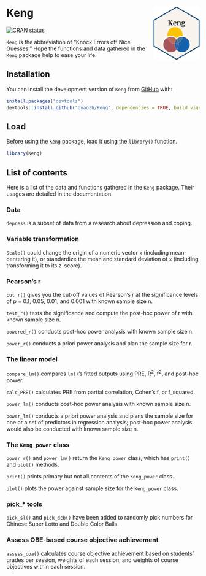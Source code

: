 
<!-- README.md is generated from README.Rmd. Please edit that file -->

# Keng <img src="man/figures/logo.png" align="right" height="139" alt="Keng" />

<!-- badges: start -->

[![CRAN
status](https://www.r-pkg.org/badges/version/Keng)](https://CRAN.R-project.org/package=Keng)
<!-- badges: end -->

`Keng` is the abbreviation of “Knock Errors off Nice Guesses.” Hope the
functions and data gathered in the `Keng` package help to ease your
life.

## Installation

You can install the development version of `Keng` from
[GitHub](https://github.com/) with:

``` r
install.packages("devtools")
devtools::install_github("qyaozh/Keng", dependencies = TRUE, build_vignettes = TRUE)
```

## Load

Before using the `Keng` package, load it using the `library()` function.

``` r
library(Keng)
```

## List of contents

Here is a list of the data and functions gathered in the `Keng` package.
Their usages are detailed in the documentation.

### Data

`depress` is a subset of data from a research about depression and
coping.

### Variable transformation

`Scale()` could change the origin of a numeric vector `x` (including
mean-centering it), or standardize the mean and standard deviation of
`x` (including transforming it to its z-score).

### Pearson’s r

`cut_r()` gives you the cut-off values of Pearson’s r at the
significance levels of p = 0.1, 0.05, 0.01, and 0.001 with known sample
size n.

`test_r()` tests the significance and compute the post-hoc power of r
with known sample size n.

`powered_r()` conducts post-hoc power analysis with known sample size
n. 

`power_r()` conducts a priori power analysis and plan the sample size
for r.

### The linear model

`compare_lm()` compares `lm()`’s fitted outputs using PRE,
R<sup>2</sup>, f<sup>2</sup>, and post-hoc power.

`calc_PRE()` calculates PRE from partial correlation, Cohen’s f, or
f_squared.

`power_lm()` conducts post-hoc power analysis with known sample size n.

`power_lm()` conducts a priori power analysis and plans the sample size
for one or a set of predictors in regression analysis; post-hoc power
analysis would also be conducted with known sample size n.

### The `Keng_power` class

`power_r()` and `power_lm()` return the `Keng_power` class, which has
`print()` and `plot()` methods.

`print()` prints primary but not all contents of the `Keng_power` class.

`plot()` plots the power against sample size for the `Keng_power` class.

### pick\_\* tools

`pick_sl()` and `pick_dcb()` have been added to randomly pick numbers
for Chinese Super Lotto and Double Color Balls.

### Assess OBE-based course objective achievement

`assess_coa()` calculates course objective achievement based on
students’ grades per session, weights of each session, and weights of
course objectives within each session.
